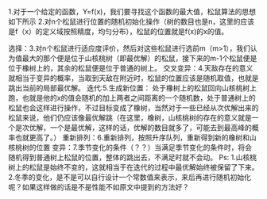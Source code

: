 1.对于一个给定的函数，Y=f(x)，我们要寻找这个函数的最大值，松鼠算法的思想如下所示
2.对n个松鼠进行位置的随机初始化操作（树的数目也是n，这里的应该是f（x）的定义域按照精度，均匀分布），松鼠的位置就是f(x)的x的值。


选择：3.对n个松鼠进行适应度评价，然后对这些松鼠进行选前m（m>1），我们认为值最大的那个便是位于山核桃树（即最优解）的松鼠，接下来的m-1个松鼠便是位于橡树上的，其余的松鼠便是位于普通的树上。
交叉变异：4.天敌存在的意义就相当于变异的概率，当取到天敌在附近时，松鼠的位置应该是随机取值，也就是跳出当前的局部最优解。
迭代:5.生成新位置：	处于橡树上的松鼠回向山核桃树上跑，也就是他的x的值会随机的加上两者之间距离的一个随机数，处于普通树上的松鼠也会这样进行操作，不过目标变成了橡树，当然对于一些已经从次优解出来的松鼠来说，他们仍应该像最优解跳（在这里，橡树，山核桃树的存在的意义就是一个是次优解，一个是最优解，这样的话，优解的数目就多了，可能去到最高峰的概率也就更高了。）
重新排列：6.重新排列，按照升序队列，重新得到新的橡树和山核桃树的位置
变异：7.季节变化的条件（？？）当满足季节变化的条件时，将会随机得到普通树上松鼠的位置，整体的跳出去，不满足时就不会动。
Ps:
1.山核桃树上的松鼠是始终不变的，这就相当于在迭代的过程中最优解始终被保留了下来。
2.冬季的变化，是不是可以自行设计一个常数值来表示，来后再进行随机初始化呢？如果这样做的话是不是性能不如原文中提到的方法好？
